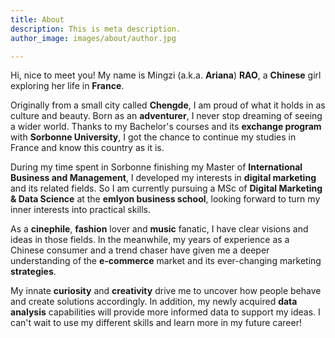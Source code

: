 ```yaml
---
title: About
description: This is meta description.
author_image: images/about/author.jpg

---
```

Hi, nice to meet you! My name is Mingzi (a.k.a. **Ariana**) **RAO**, a **Chinese** girl exploring her life in **France**.

Originally from a small city called **Chengde**, I am proud of what it holds in as culture and beauty. Born as an **adventurer**, I never stop dreaming of seeing a wider world. Thanks to my Bachelor's courses and its **exchange program** with **Sorbonne University**, I got the chance to continue my studies in France and know this country as it is.

During my time spent in Sorbonne finishing my Master of **International Business and Management**, I developed my interests in **digital marketing** and its related fields. So I am currently pursuing a MSc of **Digital Marketing & Data Science** at the **emlyon business school**, looking forward to turn my inner interests into practical skills.

As a **cinephile**, **fashion** lover and **music** fanatic, I have clear visions and ideas in those fields. In the meanwhile, my years of experience as a Chinese consumer and a trend chaser have given me a deeper understanding of the **e-commerce** market and its ever-changing marketing **strategies**.

My innate **curiosity** and **creativity** drive me to uncover how people behave and create solutions accordingly. In addition, my newly acquired **data analysis** capabilities will provide more informed data to support my ideas. I can't wait to use my different skills and learn more in my future career!